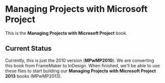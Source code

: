 # Managing Projects with Microsoft Project

This is the **Managing Projects with Microsoft Project** book.

## Current Status

Currently, this is just the 2010 version (**MPwMP2010**). We are converting this book from FrameMaker to InDesign. When finished, we'll be able to use these files to start building our **Managing Projects with Microsoft Project 2013** books (MPwMP2013).